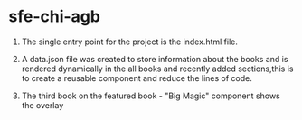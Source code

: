 # sfe-chi-agb

1. The single entry point for the project is the index.html file.

2. A data.json file was created to store information about the books and is rendered dynamically
 in the all books and recently added sections,this is to create a reusable component and reduce the lines of code.

3. The third book on the featured book - "Big Magic" component shows the overlay
